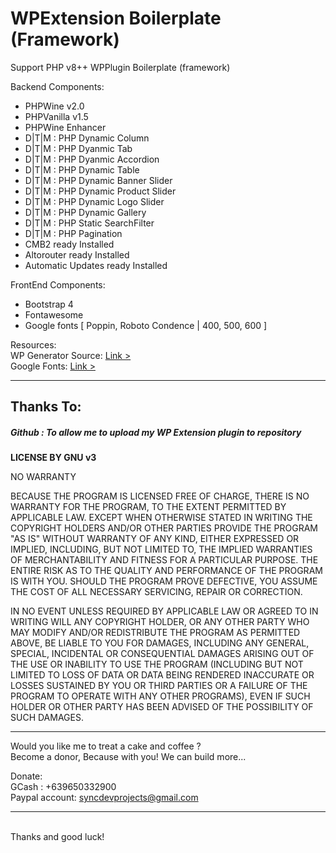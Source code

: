 # WPExtension Boilerplate (Framework)
Support PHP v8++ WPPlugin Boilerplate (framework)

Backend Components: 
- PHPWine v2.0
- PHPVanilla v1.5
- PHPWine Enhancer 
- D|T|M : PHP Dynamic Column          
- D|T|M : PHP Dyanmic Tab             
- D|T|M : PHP Dyanmic Accordion       
- D|T|M : PHP Dynamic Table           
- D|T|M : PHP Dynamic Banner Slider   
- D|T|M : PHP Dynamic Product Slider  
- D|T|M : PHP Dynamic Logo Slider     
- D|T|M : PHP Dynamic Gallery        
- D|T|M : PHP Static SearchFilter 
- D|T|M : PHP Pagination 
- CMB2 ready Installed 
- Altorouter ready Installed 
- Automatic Updates ready Installed  

FrontEnd Components: 
- Bootstrap 4
- Fontawesome
- Google fonts [ Poppin, Roboto Condence | 400, 500, 600 ]

Resources: <br />
WP Generator Source: <a href="https://wppb.me/"> Link > </a><br />
Google Fonts: <a href="https://fonts.google.com/"> Link > </a>


<hr /> 

<h2>Thanks To:</h2>
<h5>
Github : To allow me to upload my WP Extension plugin to repository<br /> 
</h5>

__LICENSE BY GNU v3__

NO WARRANTY

BECAUSE THE PROGRAM IS LICENSED FREE OF CHARGE, THERE IS NO WARRANTY FOR THE PROGRAM, TO THE EXTENT PERMITTED BY APPLICABLE LAW.  EXCEPT WHEN OTHERWISE STATED IN WRITING THE COPYRIGHT HOLDERS AND/OR OTHER PARTIES PROVIDE THE PROGRAM "AS IS" WITHOUT WARRANTY OF ANY KIND, EITHER EXPRESSED OR IMPLIED, INCLUDING, BUT NOT LIMITED TO, THE IMPLIED WARRANTIES OF MERCHANTABILITY AND FITNESS FOR A PARTICULAR PURPOSE.  THE ENTIRE RISK AS TO THE QUALITY AND PERFORMANCE OF THE PROGRAM IS WITH YOU.  SHOULD THE PROGRAM PROVE DEFECTIVE, YOU ASSUME THE COST OF ALL NECESSARY SERVICING, REPAIR OR CORRECTION.

IN NO EVENT UNLESS REQUIRED BY APPLICABLE LAW OR AGREED TO IN WRITING WILL ANY COPYRIGHT HOLDER, OR ANY OTHER PARTY WHO MAY MODIFY AND/OR REDISTRIBUTE THE PROGRAM AS PERMITTED ABOVE, BE LIABLE TO YOU FOR DAMAGES, INCLUDING ANY GENERAL, SPECIAL, INCIDENTAL OR CONSEQUENTIAL DAMAGES ARISING OUT OF THE USE OR INABILITY TO USE THE PROGRAM (INCLUDING BUT NOT LIMITED TO LOSS OF DATA OR DATA BEING RENDERED INACCURATE OR LOSSES SUSTAINED BY YOU OR THIRD PARTIES OR A FAILURE OF THE PROGRAM TO OPERATE WITH ANY OTHER PROGRAMS), EVEN IF SUCH HOLDER OR OTHER PARTY HAS BEEN ADVISED OF THE POSSIBILITY OF SUCH DAMAGES.
<br />

<hr />
Would you like me to treat a cake and coffee ? <br />
Become a donor, Because with you! We can build more... 

Donate: <br />
GCash : +639650332900 <br /> 
Paypal account: syncdevprojects@gmail.com
<hr />
<br />
Thanks and good luck! 

